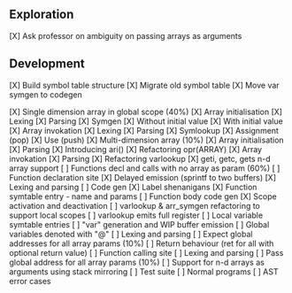 Exploration
---
[X] Ask professor on ambiguity on passing arrays as arguments

Development
---
[X] Build symbol table structure
[X] Migrate old symbol table
[X] Move var symgen to codegen

[X] Single dimension array in global scope (40%)
    [X] Array initialisation
        [X] Lexing
        [X] Parsing
        [X] Symgen
        [X] Without initial value
        [X] With initial value
    [X] Array invokation
        [X] Lexing
        [X] Parsing
        [X] Symlookup
        [X] Assignment (pop)
        [X] Use (push)
[X] Multi-dimension array (10%)
    [X] Array initialisation
        [X] Parsing
        [X] Introducing ari()
        [X] Refactoring opr(ARRAY)
    [X] Array invokation
        [X] Parsing
        [X] Refactoring varlookup
    [X] geti, getc, gets n-d array support
[ ] Functions decl and calls with no array as param (60%)
    [ ] Function declaration site
        [X] Delayed emission (sprintf to two buffers)
        [X] Lexing and parsing
        [ ] Code gen
            [X] Label shenanigans
            [X] Function symtable entry - name and params
            [ ] Function body code gen
                [X] Scope activation and deactivation
                [ ] varlookup & arr_symgen refactoring to support local scopes
                    [ ] varlookup emits full register
                [ ] Local variable symtable entries
            [ ] "var" generation and WIP buffer emission
            [ ] Global variables denoted with "@"
                [ ] Lexing and parsing
            [ ] Expect global addresses for all array params (10%)
            [ ] Return behaviour (ret for all with optional return value)
    [ ] Function calling site
        [ ] Lexing and parsing
        [ ] Pass global address for all array params (10%)
    [ ] Support for n-d arrays as arguments using stack mirroring
[ ] Test suite
    [ ] Normal programs
    [ ] AST error cases